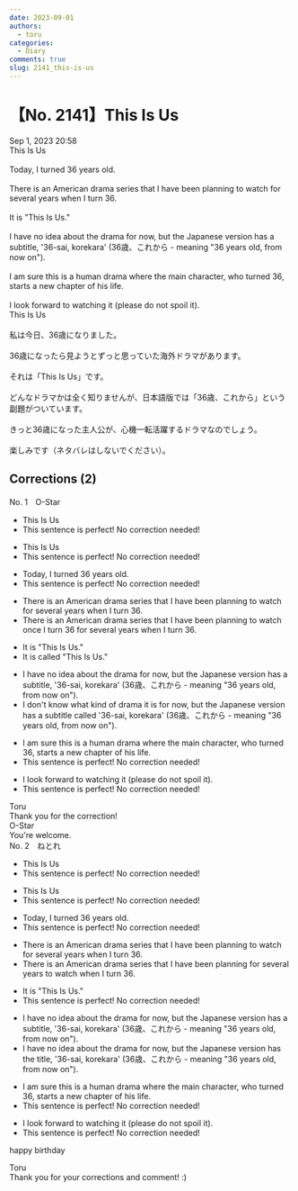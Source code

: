 ```yaml
---
date: 2023-09-01
authors:
  - toru
categories:
  - Diary
comments: true
slug: 2141_this-is-us
---
```


# 【No. 2141】This Is Us
<div class="date">Sep 1, 2023 20:58</div>
<div id="post"><div id="body_show_ori">
This Is Us<br/><br/>Today, I turned 36 years old.<br/><br/>There is an American drama series that I have been planning to watch for several years when I turn 36.<br/><br/>It is "This Is Us."<br/><br/>I have no idea about the drama for now, but the Japanese version has a subtitle, '36-sai, korekara' (36歳、これから - meaning "36 years old, from now on").<br/><br/>I am sure this is a human drama where the main character, who turned 36, starts a new chapter of his life.<br/><br/>I look forward to watching it (please do not spoil it).
</div></div>

<!-- more -->

<div id="post_ja"><div id="body_show_mo">
This Is Us<br/><br/>私は今日、36歳になりました。<br/><br/>36歳になったら見ようとずっと思っていた海外ドラマがあります。<br/><br/>それは「This Is Us」です。<br/><br/>どんなドラマかは全く知りませんが、日本語版では「36歳、これから」という副題がついています。<br/><br/>きっと36歳になった主人公が、心機一転活躍するドラマなのでしょう。<br/><br/>楽しみです（ネタバレはしないでください）。
</div></div>

## Corrections (2)
<div id="block"><div class="first_name"> No. 1　<span class="just_name">O-Star</span></div><div id="block2">
<ul class="correction_field">
<li class="incorrect">This Is Us</li>
<li class="corrected perfect">This sentence is perfect! No correction needed!</li>
</ul>
<ul class="correction_field">
<li class="incorrect">This Is Us</li>
<li class="corrected perfect">This sentence is perfect! No correction needed!</li>
</ul>
<ul class="correction_field">
<li class="incorrect">Today, I turned 36 years old.</li>
<li class="corrected perfect">This sentence is perfect! No correction needed!</li>
</ul>
<ul class="correction_field">
<li class="incorrect">There is an American drama series that I have been planning to watch for several years when I turn 36.</li>
<li class="corrected correct">
There is an American drama series that I have been planning to watch <span class="f_bold">once I turn 36 </span>for several years <span class="sline"><span class="f_red">when I turn 36</span></span>.
</li>
</ul>
<ul class="correction_field">
<li class="incorrect">It is "This Is Us."</li>
<li class="corrected correct">
It is<span class="f_gray"><span class="f_bold"> called</span></span> "This Is Us."
</li>
</ul>
<ul class="correction_field">
<li class="incorrect">I have no idea about the drama for now, but the Japanese version has a subtitle, '36-sai, korekara' (36歳、これから - meaning "36 years old, from now on").</li>
<li class="corrected correct">
<span class="f_bold">I don't know what kind of drama it is</span> for now, but the Japanese version has a subtitle <span class="f_bold">called</span> '36-sai, korekara' (36歳、これから - meaning "36 years old, from now on").
</li>
</ul>
<ul class="correction_field">
<li class="incorrect">I am sure this is a human drama where the main character, who turned 36, starts a new chapter of his life.</li>
<li class="corrected perfect">This sentence is perfect! No correction needed!</li>
</ul>
<ul class="correction_field">
<li class="incorrect">I look forward to watching it (please do not spoil it).</li>
<li class="corrected perfect">This sentence is perfect! No correction needed!</li>
</ul>
</div><div class="name"><span class="just_name">Toru</span><br>
Thank you for the correction!
</div>
<div class="name"><span class="just_name">O-Star</span><br>
You're welcome.
</div>
</div>
<div id="block"><div class="first_name"> No. 2　<span class="just_name">ねとれ</span></div><div id="block2">
<ul class="correction_field">
<li class="incorrect">This Is Us</li>
<li class="corrected perfect">This sentence is perfect! No correction needed!</li>
</ul>
<ul class="correction_field">
<li class="incorrect">This Is Us</li>
<li class="corrected perfect">This sentence is perfect! No correction needed!</li>
</ul>
<ul class="correction_field">
<li class="incorrect">Today, I turned 36 years old.</li>
<li class="corrected perfect">This sentence is perfect! No correction needed!</li>
</ul>
<ul class="correction_field">
<li class="incorrect">There is an American drama series that I have been planning to watch for several years when I turn 36.</li>
<li class="corrected correct">
There is an American drama series that I have been planning for several years to watch when I turn 36.
</li>
</ul>
<ul class="correction_field">
<li class="incorrect">It is "This Is Us."</li>
<li class="corrected perfect">This sentence is perfect! No correction needed!</li>
</ul>
<ul class="correction_field">
<li class="incorrect">I have no idea about the drama for now, but the Japanese version has a subtitle, '36-sai, korekara' (36歳、これから - meaning "36 years old, from now on").</li>
<li class="corrected correct">
I have no idea about the drama for now, but the Japanese version has the title, '36-sai, korekara' (36歳、これから - meaning "36 years old, from now on").
</li>
</ul>
<ul class="correction_field">
<li class="incorrect">I am sure this is a human drama where the main character, who turned 36, starts a new chapter of his life.</li>
<li class="corrected perfect">This sentence is perfect! No correction needed!</li>
</ul>
<ul class="correction_field">
<li class="incorrect">I look forward to watching it (please do not spoil it).</li>
<li class="corrected perfect">This sentence is perfect! No correction needed!</li>
</ul>
<p class="comment_small">
 happy birthday
</p>

</div><div class="name"><span class="just_name">Toru</span><br>
Thank you for your corrections and comment! :)
</div>
</div>
